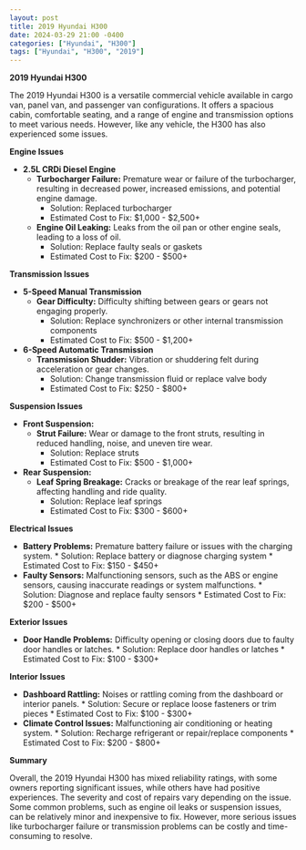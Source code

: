 ```yaml
---
layout: post
title: 2019 Hyundai H300
date: 2024-03-29 21:00 -0400
categories: ["Hyundai", "H300"]
tags: ["Hyundai", "H300", "2019"]
---
```

**2019 Hyundai H300**

The 2019 Hyundai H300 is a versatile commercial vehicle available in cargo van, panel van, and passenger van configurations. It offers a spacious cabin, comfortable seating, and a range of engine and transmission options to meet various needs. However, like any vehicle, the H300 has also experienced some issues.

**Engine Issues**

* **2.5L CRDi Diesel Engine**
    * **Turbocharger Failure:** Premature wear or failure of the turbocharger, resulting in decreased power, increased emissions, and potential engine damage.
        * Solution: Replaced turbocharger
        * Estimated Cost to Fix: $1,000 - $2,500+
    * **Engine Oil Leaking:** Leaks from the oil pan or other engine seals, leading to a loss of oil.
        * Solution: Replace faulty seals or gaskets
        * Estimated Cost to Fix: $200 - $500+

**Transmission Issues**

* **5-Speed Manual Transmission**
    * **Gear Difficulty:** Difficulty shifting between gears or gears not engaging properly.
        * Solution: Replace synchronizers or other internal transmission components
        * Estimated Cost to Fix: $500 - $1,200+
* **6-Speed Automatic Transmission**
    * **Transmission Shudder:** Vibration or shuddering felt during acceleration or gear changes.
        * Solution: Change transmission fluid or replace valve body
        * Estimated Cost to Fix: $250 - $800+

**Suspension Issues**

* **Front Suspension:**
    * **Strut Failure:** Wear or damage to the front struts, resulting in reduced handling, noise, and uneven tire wear.
        * Solution: Replace struts
        * Estimated Cost to Fix: $500 - $1,000+
* **Rear Suspension:**
    * **Leaf Spring Breakage:** Cracks or breakage of the rear leaf springs, affecting handling and ride quality.
        * Solution: Replace leaf springs
        * Estimated Cost to Fix: $300 - $600+

**Electrical Issues**

* **Battery Problems:** Premature battery failure or issues with the charging system.
        * Solution: Replace battery or diagnose charging system
        * Estimated Cost to Fix: $150 - $450+
* **Faulty Sensors:** Malfunctioning sensors, such as the ABS or engine sensors, causing inaccurate readings or system malfunctions.
        * Solution: Diagnose and replace faulty sensors
        * Estimated Cost to Fix: $200 - $500+

**Exterior Issues**

* **Door Handle Problems:** Difficulty opening or closing doors due to faulty door handles or latches.
        * Solution: Replace door handles or latches
        * Estimated Cost to Fix: $100 - $300+

**Interior Issues**

* **Dashboard Rattling:** Noises or rattling coming from the dashboard or interior panels.
        * Solution: Secure or replace loose fasteners or trim pieces
        * Estimated Cost to Fix: $100 - $300+
* **Climate Control Issues:** Malfunctioning air conditioning or heating system.
        * Solution: Recharge refrigerant or repair/replace components
        * Estimated Cost to Fix: $200 - $800+

**Summary**

Overall, the 2019 Hyundai H300 has mixed reliability ratings, with some owners reporting significant issues, while others have had positive experiences. The severity and cost of repairs vary depending on the issue. Some common problems, such as engine oil leaks or suspension issues, can be relatively minor and inexpensive to fix. However, more serious issues like turbocharger failure or transmission problems can be costly and time-consuming to resolve.
